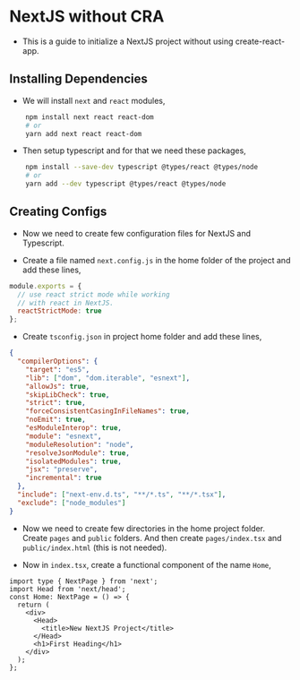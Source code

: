 <div>
    <h1>NextJS without CRA</h1>
</div>

- This is a guide to initialize a NextJS project without using create-react-app.

## Installing Dependencies

- We will install `next` and `react` modules,

```bash
    npm install next react react-dom
    # or
    yarn add next react react-dom
```

- Then setup typescript and for that we need these packages,

```bash
    npm install --save-dev typescript @types/react @types/node
    # or
    yarn add --dev typescript @types/react @types/node
```

## Creating Configs

- Now we need to create few configuration files for NextJS and Typescript.

- Create a file named `next.config.js` in the home folder of the project and add these lines,

```javascript
module.exports = {
  // use react strict mode while working
  // with react in NextJS.
  reactStrictMode: true
};
```

- Create `tsconfig.json` in project home folder and add these lines,

```json
{
  "compilerOptions": {
    "target": "es5",
    "lib": ["dom", "dom.iterable", "esnext"],
    "allowJs": true,
    "skipLibCheck": true,
    "strict": true,
    "forceConsistentCasingInFileNames": true,
    "noEmit": true,
    "esModuleInterop": true,
    "module": "esnext",
    "moduleResolution": "node",
    "resolveJsonModule": true,
    "isolatedModules": true,
    "jsx": "preserve",
    "incremental": true
  },
  "include": ["next-env.d.ts", "**/*.ts", "**/*.tsx"],
  "exclude": ["node_modules"]
}
```

- Now we need to create few directories in the home project folder. Create `pages` and `public` folders. And then create `pages/index.tsx` and `public/index.html` (this is not needed).

- Now in `index.tsx`, create a functional component of the name `Home`,

```tsx
import type { NextPage } from 'next';
import Head from 'next/head';
const Home: NextPage = () => {
  return (
    <div>
      <Head>
        <title>New NextJS Project</title>
      </Head>
      <h1>First Heading</h1>
    </div>
  );
};
```

